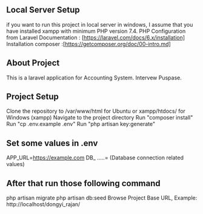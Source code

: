 ## Local Server Setup 
if you want to run this project in local server in windows, I assume that you have installed xampp with minimum PHP version 7.4.
PHP Configuration from Laravel Documentation : [https://laravel.com/docs/6.x/installation]
Installation composer :[https://getcomposer.org/doc/00-intro.md]

## About Project 
This is a laravel application for Accounting System. Intervew Puspase.

## Project Setup
Clone the repository to /var/www/html for Ubuntu or xampp/htdocs/ for Windows (xampp)
Navigate to the project directory
Run "composer install"
Run "cp .env.example .env"
Run "php artisan key:generate"

## Set some values in .env
APP_URL=https://example.com
DB_ .....= (Database connection related values)

## After that run those following command
php artisan migrate
php artisan db:seed
Browse Project Base URL, Example: http://localhost/dongyi_rajan/ 

